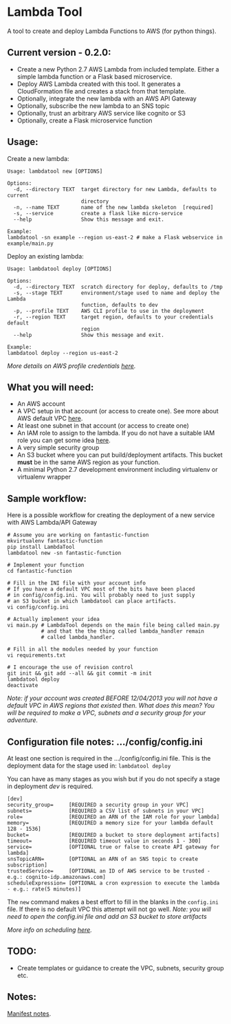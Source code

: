 # Lambda Tool
A tool to create and deploy Lambda Functions to AWS (for python things).


## Current version - 0.2.0:

* Create a new Python 2.7 AWS Lambda from included template. Either a simple lambda function or a Flask based microservice.
* Deploy AWS Lambda created with this tool. It generates a CloudFormation file and creates a stack from that template.
* Optionally, integrate the new lambda with an AWS API Gateway
* Optionally, subscribe the new lambda to an SNS topic
* Optionally, trust an arbitrary AWS service like cognito or S3
* Optionally, create a Flask microservice function

## Usage:
Create a new lambda:
```
Usage: lambdatool new [OPTIONS]

Options:
  -d, --directory TEXT  target directory for new Lambda, defaults to current
                        directory
  -n, --name TEXT       name of the new lambda skeleton  [required]
  -s, --service         create a flask like micro-service
  --help                Show this message and exit.

Example:
lambdatool -sn example --region us-east-2 # make a Flask webservice in example/main.py
```

Deploy an existing lambda:
```
Usage: lambdatool deploy [OPTIONS]

Options:
  -d, --directory TEXT  scratch directory for deploy, defaults to /tmp
  -s, --stage TEXT      environment/stage used to name and deploy the Lambda
                        function, defaults to dev
  -p, --profile TEXT    AWS CLI profile to use in the deployment
  -r, --region TEXT     target region, defaults to your credentials default
                        region
  --help                Show this message and exit.
  
Example:
lambdatool deploy --region us-east-2 
```
*More details on AWS profile credentials [here](http://docs.aws.amazon.com/cli/latest/userguide/cli-chap-getting-started.html).*


## What you will need:

* An AWS account
* A VPC setup in that account (or access to create one). See more about AWS default VPC [here](http://docs.aws.amazon.com/AmazonVPC/latest/UserGuide/default-vpc.html). 
* At least one subnet in that account (or access to create one)
* An IAM role to assign to the lambda. If you do not have a suitable IAM role you can get some idea [here](http://docs.aws.amazon.com/lambda/latest/dg/vpc-rds-create-iam-role.html).
* A very simple security group
* An S3 bucket where you can put build/deployment artifacts. This bucket **must** be in the same AWS region as your function.
* A minimal Python 2.7 development environment including virtualenv or virtualenv wrapper

## Sample workflow:

Here is a possible workflow for creating the deployment of a new service with AWS Lambda/API Gateway
```
# Assume you are working on fantastic-function
mkvirtualenv fantastic-function
pip install LambdaTool
lambdatool new -sn fantastic-function

# Implement your function
cd fantastic-function

# Fill in the INI file with your account info
# If you have a default VPC most of the bits have been placed
# in config/config.ini. You will probably need to just supply
# an S3 bucket in which lambdatool can place artifacts.
vi config/config.ini

# Actually implement your idea
vi main.py # LambdaTool depends on the main file being called main.py
           # and that the the thing called lambda_handler remain 
           # called lambda_handler.

# Fill in all the modules needed by your function
vi requirements.txt

# I encourage the use of revision control 
git init && git add --all && git commit -m init
lambdatool deploy
deactivate
```

*Note: if your account was created BEFORE 12/04/2013 you will not have a default VPC in AWS regions that existed then. What does this mean? You will be required to make a VPC, subnets and a security group for your adventure.*

## Configuration file notes: .../config/config.ini
At least one section is required in the .../config/config.ini file. This is the deployment data for the stage used in:
```lambdatool deploy```

You can have as many stages as you wish but if you do not specify a stage in deployment *dev* is required.

```
[dev]
security_group=     [REQUIRED a security group in your VPC]
subnets=            [REQUIRED a CSV list of subnets in your VPC]
role=               [REQUIRED an ARN of the IAM role for your lambda]
memory=             [REQUIRED a memory size for your lambda default 128 - 1536]
bucket=             [REQUIRED a bucket to store deployment artifacts]
timeout=            [REQUIRED timeout value in seconds 1 - 300]
service=            [OPTIONAL true or false to create API gateway for lambda]
snsTopicARN=        [OPTIONAL an ARN of an SNS topic to create subscription]
trustedService=     [OPTIONAL an ID of AWS service to be trusted - e.g.: cognito-idp.amazonaws.com]
scheduleExpression= [OPTIONAL a cron expression to execute the lambda - e.g.: rate(5 minutes)]
```

The ```new``` command makes a best effort to fill in the blanks in the ```config.ini``` file. If there is no default VPC this attempt
will not go well. *Note: you will need to open the config.ini file and add an S3 bucket to store artifacts*

*More info on scheduling [here](http://docs.aws.amazon.com/lambda/latest/dg/tutorial-scheduled-events-schedule-expressions.html).*


## TODO:

* Create templates or guidance to create the VPC, subnets, security group etc.


## Notes:
[Manifest notes](http://python-packaging.readthedocs.io/en/latest/non-code-files.html "Title").
